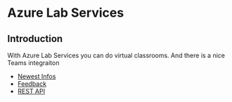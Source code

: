 # Azure Lab Services

## Introduction

With Azure Lab Services you can do virtual classrooms. And there is a nice Teams integraiton

* [Newest Infos](https://aka.ms/azlabs-blog)
* [Feedback](https://aka.ms/azlabs-forum)
* [REST API](https://docs.microsoft.com/en-us/rest/api/labservices/)
